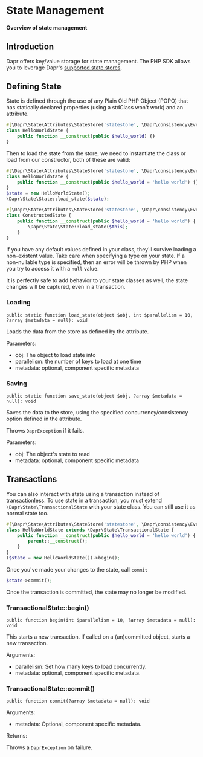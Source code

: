 # State Management

#### Overview of state management

## Introduction

Dapr offers key/value storage for state management. The PHP SDK allows you to leverage
Dapr's [supported state stores](https://docs.dapr.io/operations/components/setup-state-store/supported-state-stores/).

## Defining State

State is defined through the use of any Plain Old PHP Object (POPO) that has statically declared properties (using a
stdClass won't work) and an attribute.

```php
#[\Dapr\State\Attributes\StateStore('statestore', \Dapr\consistency\EventualFirstWrite::class)]
class HelloWorldState {
    public function __construct(public $hello_world) {}
}
```

Then to load the state from the store, we need to instantiate the class or load from our constructor, both of these are
valid:

```php
#[\Dapr\State\Attributes\StateStore('statestore', \Dapr\consistency\EventualFirstWrite::class)]
class HelloWorldState {
    public function __construct(public $hello_world = 'hello world') {}
}
$state = new HelloWorldState();
\Dapr\State\State::load_state($state);

#[\Dapr\State\Attributes\StateStore('statestore', \Dapr\consistency\EventualFirstWrite::class)]
class ConstructedState {
    public function __construct(public $hello_world = 'hello world') { 
        \Dapr\State\State::load_state($this);
    }
}
```

If you have any default values defined in your class, they'll survive loading a non-existent value. Take care when
specifying a type on your state. If a non-nullable type is specified, then an error will be thrown by PHP when you try
to access it with a `null` value.

It is perfectly safe to add behavior to your state classes as well, the state changes will be captured, even in a
transaction.

### Loading

```
public static function load_state(object $obj, int $parallelism = 10, ?array $metadata = null): void
```

Loads the data from the store as defined by the attribute.

Parameters:

- obj: The object to load state into
- parallelism: the number of keys to load at one time
- metadata: optional, component specific metadata

### Saving

```
public static function save_state(object $obj, ?array $metadata = null): void
```

Saves the data to the store, using the specified concurrency/consistency option defined in the attribute.

Throws `DaprException` if it fails.

Parameters:

- obj: The object's state to read
- metadata: optional, component specific metadata

## Transactions

You can also interact with state using a transaction instead of transactionless. To use state in a transaction, you must
extend
`\Dapr\State\TransactionalState` with your state class. You can still use it as normal state too.

```php
#[\Dapr\State\Attributes\StateStore('statestore', \Dapr\consistency\EventualFirstWrite::class)]
class HelloWorldState extends \Dapr\State\TransactionalState {
    public function __construct(public $hello_world = 'hello world') {
        parent::__construct();
    }
}
($state = new HelloWorldState())->begin();
```

Once you've made your changes to the state, call `commit`

```php
$state->commit();
```

Once the transaction is committed, the state may no longer be modified.

### TransactionalState::begin()

```
public function begin(int $parallelism = 10, ?array $metadata = null): void
```

This starts a new transaction. If called on a (un)committed object, starts a new transaction.

Arguments:

- parallelism: Set how many keys to load concurrently.
- metadata: optional, component specific metadata.

### TransactionalState::commit()

```
public function commit(?array $metadata = null): void
```

Arguments:

- metadata: Optional, component specific metadata.

Returns:

Throws a `DaprException` on failure.
